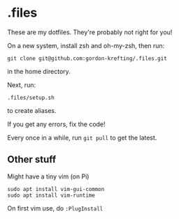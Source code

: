 # .files
These are my dotfiles. They're probably not right for you!

On a new system, install zsh and oh-my-zsh, then run:

```
git clone git@github.com:gordon-krefting/.files.git
```

in the home directory.

Next, run:

```
.files/setup.sh
```

to create aliases.

If you get any errors, fix the code!

Every once in a while, run ``git pull`` to get the latest.


## Other stuff
Might have a tiny vim (on Pi)
```
sudo apt install vim-gui-common
sudo apt install vim-runtime
```

On first vim use, do ```:PlugInstall```
